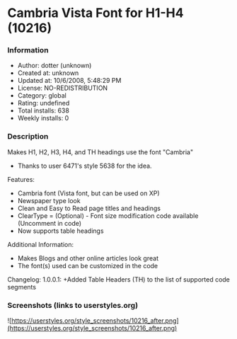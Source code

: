 # Cambria Vista Font for H1-H4 (10216)

### Information
- Author: dotter (unknown)
- Created at: unknown
- Updated at: 10/6/2008, 5:48:29 PM
- License: NO-REDISTRIBUTION
- Category: global
- Rating: undefined
- Total installs: 638
- Weekly installs: 0


### Description
Makes H1, H2, H3, H4, and TH headings use the font "Cambria"

* Thanks to user 6471's style 5638 for the idea.

Features:
+ Cambria font (Vista font, but can be used on XP)
+ Newspaper type look
+ Clean and Easy to Read page titles and headings
+ ClearType
= (Optional) - Font size modification code available (Uncomment in code)
+ Now supports table headings

Additional Information:
+ Makes Blogs and other online articles look great
+ The font(s) used can be customized in the code

Changelog:
1.0.0.1:
+Added Table Headers (TH) to the list of supported code segments


### Screenshots (links to userstyles.org)
![https://userstyles.org/style_screenshots/10216_after.png](https://userstyles.org/style_screenshots/10216_after.png)


